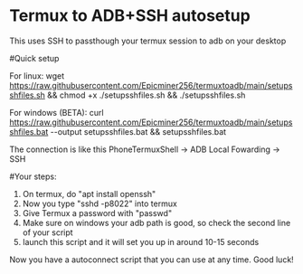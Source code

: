 # Termux to ADB+SSH autosetup
This uses SSH to passthough your termux session to adb on your desktop

#Quick setup

For linux:
wget https://raw.githubusercontent.com/Epicminer256/termuxtoadb/main/setupsshfiles.sh && chmod +x ./setupsshfiles.sh && ./setupsshfiles.sh

For windows (BETA):
curl https://raw.githubusercontent.com/Epicminer256/termuxtoadb/main/setupsshfiles.bat --output setupsshfiles.bat && setupsshfiles.bat

The connection is like this
PhoneTermuxShell -> ADB Local Fowarding -> SSH

#Your steps:

1) On termux, do "apt install openssh"
2) Now you type "sshd -p8022" into termux
3) Give Termux a password with "passwd"
4) Make sure on windows your adb path is good, so check the second line of your script
5) launch this script and it will set you up in around 10-15 seconds

Now you have a autoconnect script that you can use at any time. Good luck!
